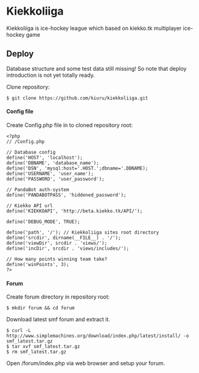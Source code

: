 Kiekkoliiga
===========

Kiekkoliiga is ice-hockey league which based on kiekko.tk multiplayer ice-hockey game

## Deploy

Database structure and some test data still missing! So note that deploy introduction is not yet totally ready.

Clone repository:

	$ git clone https://github.com/kiuru/kiekkoliiga.git

#### Config file
Create Config.php file in to cloned repository root:

	<?php
	// /Config.php

	// Database config 
	define('HOST', 'localhost');
	define('DBNAME', 'database_name');
	define('DSN', 'mysql:host='.HOST.';dbname='.DBNAME);
	define('USERNAME', 'user_name');
	define('PASSWORD', 'user_password');

	// PandaBot auth-system
	define('PANDABOTPASS', 'hiddened_password');

	// Kiekko API url
	define('KIEKKOAPI', 'http://beta.kiekko.tk/API/');

	define('DEBUG_MODE', TRUE);

	define('path', '/'); // Kiekkoliiga sites root directory
	define('srcdir', dirname(__FILE__) . '/');
	define('viewDir', srcdir . 'views/');
	define('incDir', srcdir . 'views/includes/');

	// How many points winning team take?
	define('winPoints', 3);
	?>

#### Forum
Create forum directory in repository root:

	$ mkdir forum && cd forum

Download latest smf forum and extract it.

	$ curl -L http://www.simplemachines.org/download/index.php/latest/install/ -o smf_latest.tar.gz
	$ tar xvf smf_latest.tar.gz
	$ rm smf_latest.tar.gz

Open /forum/index.php via web browser and setup your forum.